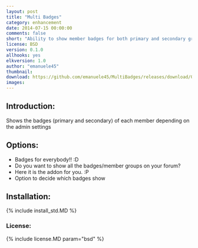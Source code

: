 ```yaml
---
layout: post
title: "Multi Badges"
category: enhancement
date: 2014-07-15 00:00:00
comments: false
short: "Ability to show member badges for both primary and secondary groups"
license: BSD
version: 0.1.0
allhooks: yes
elkversion: 1.0
author: "emanuele45"
thumbnail:
download: https://github.com/emanuele45/MultiBadges/releases/download/0.1.0/MultiBadges_0-1-0.zip
images:
---
```


## Introduction:
Shows the badges (primary and secondary) of each member depending on the admin settings

## Options:

-  Badges for everybody!! :D
-  Do you want to show all the badges/member groups on your forum?
-  Here it is the addon for you. :P
-  Option to decide which badges show

## Installation:
{% include install_std.MD %}

### License:
{% include license.MD param="bsd" %}